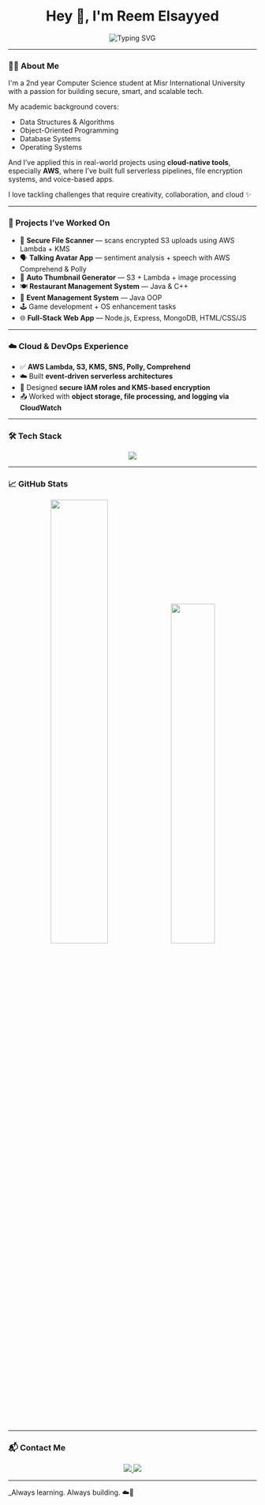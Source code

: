 <h1 align="center">Hey 👋, I'm Reem Elsayyed</h1>

<p align="center">

  <img src="https://readme-typing-svg.herokuapp.com?font=Fira+Code&size=18&pause=1000&center=true&width=600&lines=CS+Student+%F0%9F%92%BB+at+MIU;Cybersecurity+%F0%9F%94%92+%7C+Software+%F0%9F%92%BB+%7C+AI+%F0%9F%A7%96;AWS+Cloud+Builder+%E2%9C%A8+%2B+Serverless+Projects;Open+to+Internships+and+Tech+Challenges" alt="Typing SVG" />
</p>


---

### 👩‍💻 About Me

I'm a 2nd year Computer Science student at Misr International University with a passion for building secure, smart, and scalable tech.

My academic background covers:
- Data Structures & Algorithms
- Object-Oriented Programming
- Database Systems
- Operating Systems

And I’ve applied this in real-world projects using **cloud-native tools**, especially **AWS**, where I’ve built full serverless pipelines, file encryption systems, and voice-based apps.

I love tackling challenges that require creativity, collaboration, and cloud ✨

---

### 🚀 Projects I’ve Worked On

- 🔐 **Secure File Scanner** — scans encrypted S3 uploads using AWS Lambda + KMS  
- 🗣️ **Talking Avatar App** — sentiment analysis + speech with AWS Comprehend & Polly  
- 🌄 **Auto Thumbnail Generator** — S3 + Lambda + image processing  
- 🍽️ **Restaurant Management System** — Java & C++  
- 🎉 **Event Management System** — Java OOP  
- 🕹️ Game development + OS enhancement tasks  
- 🌐 **Full-Stack Web App** — Node.js, Express, MongoDB, HTML/CSS/JS

---

### ☁️ Cloud & DevOps Experience

- ✅ **AWS Lambda, S3, KMS, SNS, Polly, Comprehend**  
- ☁️ Built **event-driven serverless architectures**  
- 🔐 Designed **secure IAM roles and KMS-based encryption**  
- 📤 Worked with **object storage, file processing, and logging via CloudWatch**

---

### 🛠 Tech Stack

<p align="center">
  <img src="https://skillicons.dev/icons?i=python,java,cpp,html,css,js,nodejs,express,mongodb,mysql,aws,git" />
</p>

---

### 📈 GitHub Stats

<p align="center">
  <img src="https://github-readme-stats.vercel.app/api?username=reem668&show_icons=true&theme=tokyonight" width="48%"/>
  <img src="https://github-readme-stats.vercel.app/api/top-langs/?username=reem668&layout=compact&theme=tokyonight" width="42%"/>
</p>

---

### 📬 Contact Me

<p align="center">
  <a href="https://www.linkedin.com/in/reemelsayyed" target="_blank">
    <img src="https://img.shields.io/badge/-LinkedIn-0A66C2?style=for-the-badge&logo=linkedin&logoColor=white"/>
  </a>
  <a href="mailto:reemelsayyed@gmail.com">
    <img src="https://img.shields.io/badge/-Gmail-D14836?style=for-the-badge&logo=gmail&logoColor=white"/>
  </a>
</p>

---

_Always learning. Always building. ☁️🚀
